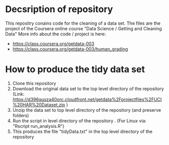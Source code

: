 Decsription of repository
================
This repositry conains code for the cleaning of a data set.
The files are the project of the Coursera online course "Data Science / Getting and Cleaning Data"
More info about the code / project is here:
* https://class.coursera.org/getdata-003
* https://class.coursera.org/getdata-003/human_grading

How to produce the tidy data set
===================

1. Clone this repository
2. Download the original data set to the top level directory of the repository (Link: https://d396qusza40orc.cloudfront.net/getdata%2Fprojectfiles%2FUCI%20HAR%20Dataset.zip )
3. Unzip the data set to top level directory of the repository (and preserve folders)
4. Run the script in level directory of the repository . (For Linux via: "Rscript run_analysis.R")
5. This produces the file "tidyData.txt" in the top level directory of the repository 
